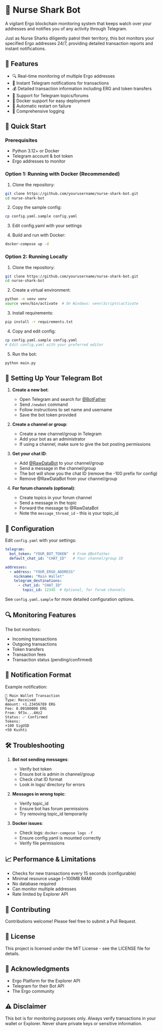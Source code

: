 # 🦈 Nurse Shark Bot

A vigilant Ergo blockchain monitoring system that keeps watch over your addresses and notifies you of any activity through Telegram.

Just as Nurse Sharks diligently patrol their territory, this bot monitors your specified Ergo addresses 24/7, providing detailed transaction reports and instant notifications.

## 🌟 Features

- 🔍 Real-time monitoring of multiple Ergo addresses
- 📨 Instant Telegram notifications for transactions
- 💰 Detailed transaction information including ERG and token transfers
- 🎯 Support for Telegram topics/forums
- 🐋 Docker support for easy deployment
- 🔄 Automatic restart on failure
- 📝 Comprehensive logging

## 🚀 Quick Start

### Prerequisites

- Python 3.12+ or Docker
- Telegram account & bot token
- Ergo addresses to monitor

### Option 1: Running with Docker (Recommended)

1. Clone the repository:
```bash
git clone https://github.com/yourusername/nurse-shark-bot.git
cd nurse-shark-bot
```

2. Copy the sample config:
```bash
cp config.yaml.sample config.yaml
```

3. Edit config.yaml with your settings

4. Build and run with Docker:
```bash
docker-compose up -d
```

### Option 2: Running Locally

1. Clone the repository:
```bash
git clone https://github.com/yourusername/nurse-shark-bot.git
cd nurse-shark-bot
```

2. Create a virtual environment:
```bash
python -m venv venv
source venv/bin/activate  # On Windows: venv\Scripts\activate
```

3. Install requirements:
```bash
pip install -r requirements.txt
```

4. Copy and edit config:
```bash
cp config.yaml.sample config.yaml
# Edit config.yaml with your preferred editor
```

5. Run the bot:
```bash
python main.py
```

## 🤖 Setting Up Your Telegram Bot

1. **Create a new bot**:
   - Open Telegram and search for [@BotFather](https://t.me/botfather)
   - Send `/newbot` command
   - Follow instructions to set name and username
   - Save the bot token provided

2. **Create a channel or group**:
   - Create a new channel/group in Telegram
   - Add your bot as an administrator
   - If using a channel, make sure to give the bot posting permissions

3. **Get your chat ID**:
   - Add [@RawDataBot](https://t.me/rawdatabot) to your channel/group
   - Send a message in the channel/group
   - The bot will show you the chat ID (remove the -100 prefix for config)
   - Remove @RawDataBot from your channel/group

4. **For forum channels (optional)**:
   - Create topics in your forum channel
   - Send a message in the topic
   - Forward the message to @RawDataBot
   - Note the `message_thread_id` - this is your topic_id

## 📝 Configuration

Edit `config.yaml` with your settings:

```yaml
telegram:
  bot_token: "YOUR_BOT_TOKEN"  # From @BotFather
  default_chat_id: "CHAT_ID"   # Your channel/group ID

addresses:
  - address: "YOUR_ERGO_ADDRESS"
    nickname: "Main Wallet"
    telegram_destinations:
      - chat_id: "CHAT_ID"
        topic_id: 12345  # Optional, for forum channels
```

See `config.yaml.sample` for more detailed configuration options.

## 🔍 Monitoring Features

The bot monitors:
- Incoming transactions
- Outgoing transactions
- Token transfers
- Transaction fees
- Transaction status (pending/confirmed)

## 📱 Notification Format

Example notification:
```
🔄 Main Wallet Transaction
Type: Received
Amount: +1.23456789 ERG
Fee: 0.00100000 ERG
From: 9f3x...4Hz2
Status: ✅ Confirmed
Tokens:
+100 SigUSD
+50 Kushti
```

## 🛠️ Troubleshooting

1. **Bot not sending messages**:
   - Verify bot token
   - Ensure bot is admin in channel/group
   - Check chat ID format
   - Look in logs/ directory for errors

2. **Messages in wrong topic**:
   - Verify topic_id
   - Ensure bot has forum permissions
   - Try removing topic_id temporarily

3. **Docker issues**:
   - Check logs: `docker-compose logs -f`
   - Ensure config.yaml is mounted correctly
   - Verify file permissions

## 📈 Performance & Limitations

- Checks for new transactions every 15 seconds (configurable)
- Minimal resource usage (~100MB RAM)
- No database required
- Can monitor multiple addresses
- Rate limited by Explorer API

## 🤝 Contributing

Contributions welcome! Please feel free to submit a Pull Request.

## 📄 License

This project is licensed under the MIT License - see the LICENSE file for details.

## 🙏 Acknowledgments

- Ergo Platform for the Explorer API
- Telegram for their Bot API
- The Ergo community

## ⚠️ Disclaimer

This bot is for monitoring purposes only. Always verify transactions in your wallet or Explorer. Never share private keys or sensitive information.
